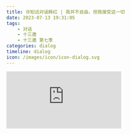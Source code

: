```yaml
---
title: 许知远对话韩红 | 我并不自由，但我接受这一切
date: 2023-07-13 19:31:05
tags:
    - 对话
    - 十三邀
    - 十三邀 第七季
categories: dialog
timeline: dialog
icon: /images/icon/icon-dialog.svg
---
```


<div class="video-container">
    <iframe frameborder="0" src="https://v.qq.com/txp/iframe/player.html?vid=z0046p3ahlr" allowFullScreen="true"></iframe>
</div>
